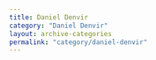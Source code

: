 ```yaml
---
title: Daniel Denvir
category: "Daniel Denvir"
layout: archive-categories
permalink: "category/daniel-denvir"
---
```

